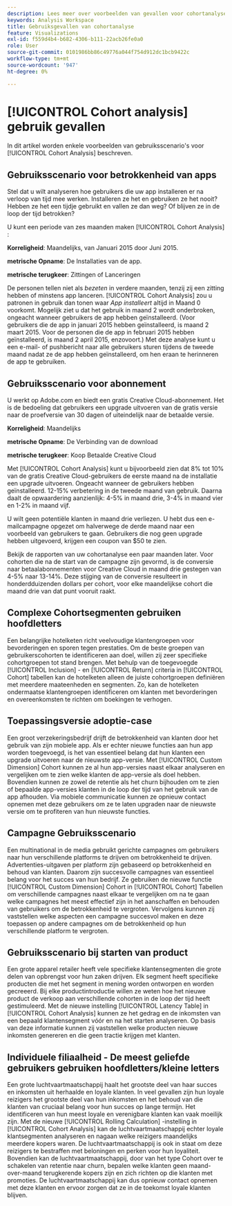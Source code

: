 ```yaml
---
description: Lees meer over voorbeelden van gevallen voor cohortanalyse.
keywords: Analysis Workspace
title: Gebruiksgevallen van cohortanalyse
feature: Visualizations
exl-id: f559d4b4-b682-4306-b111-22acb26fe0a0
role: User
source-git-commit: 0101986bb86c49776a044f754d912dc1bcb9422c
workflow-type: tm+mt
source-wordcount: '947'
ht-degree: 0%

---
```


# [!UICONTROL Cohort analysis] gebruik gevallen

In dit artikel worden enkele voorbeelden van gebruiksscenario&#39;s voor [!UICONTROL Cohort Analysis] beschreven.

## Gebruiksscenario voor betrokkenheid van apps

Stel dat u wilt analyseren hoe gebruikers die uw app installeren er na verloop van tijd mee werken. Installeren ze het en gebruiken ze het nooit? Hebben ze het een tijdje gebruikt en vallen ze dan weg? Of blijven ze in de loop der tijd betrokken?

U kunt een periode van zes maanden maken [!UICONTROL Cohort Analysis] :

**Korreligheid**: Maandelijks, van Januari 2015 door Juni 2015.

**metrische Opname**: De Installaties van de app.

**metrische terugkeer**: Zittingen of Lanceringen

De personen tellen niet als *bezeten* in verdere maanden, tenzij zij een zitting hebben of minstens app lanceren. [!UICONTROL Cohort Analysis] zou u patronen in gebruik dan tonen waar *App installeert* altijd in Maand 0 voorkomt. Mogelijk ziet u dat het gebruik in maand 2 wordt onderbroken, ongeacht wanneer gebruikers de app hebben geïnstalleerd. (Voor gebruikers die de app in januari 2015 hebben geïnstalleerd, is maand 2 maart 2015. Voor de personen die de app in februari 2015 hebben geïnstalleerd, is maand 2 april 2015, enzovoort.) Met deze analyse kunt u een e-mail- of pushbericht naar alle gebruikers sturen tijdens de tweede maand nadat ze de app hebben geïnstalleerd, om hen eraan te herinneren de app te gebruiken.

## Gebruiksscenario voor abonnement

U werkt op Adobe.com en biedt een gratis Creative Cloud-abonnement. Het is de bedoeling dat gebruikers een upgrade uitvoeren van de gratis versie naar de proefversie van 30 dagen of uiteindelijk naar de betaalde versie.

**Korreligheid**: Maandelijks

**metrische Opname**: De Verbinding van de download

**metrische terugkeer**: Koop Betaalde Creative Cloud

Met [!UICONTROL Cohort Analysis] kunt u bijvoorbeeld zien dat 8% tot 10% van de gratis Creative Cloud-gebruikers de eerste maand na de installatie een upgrade uitvoeren. Ongeacht wanneer de gebruikers hebben geïnstalleerd. 12-15% verbetering in de tweede maand van gebruik. Daarna daalt de opwaardering aanzienlijk: 4-5% in maand drie, 3-4% in maand vier en 1-2% in maand vijf.

U wilt geen potentiële klanten in maand drie verliezen. U hebt dus een e-mailcampagne opgezet om halverwege de derde maand naar een voorbeeld van gebruikers te gaan. Gebruikers die nog geen upgrade hebben uitgevoerd, krijgen een coupon van $50 te zien.

Bekijk de rapporten van uw cohortanalyse een paar maanden later. Voor cohorten die na de start van de campagne zijn gevormd, is de conversie naar betaalabonnementen voor Creative Cloud in maand drie gestegen van 4-5% naar 13-14%. Deze stijging van de conversie resulteert in honderdduizenden dollars per cohort, voor elke maandelijkse cohort die maand drie van dat punt vooruit raakt.

## Complexe Cohortsegmenten gebruiken hoofdletters

Een belangrijke hotelketen richt veelvoudige klantengroepen voor bevorderingen en sporen tegen prestaties. Om de beste groepen van gebruikerscohorten te identificeren aan doel, willen zij zeer specifieke cohortgroepen tot stand brengen. Met behulp van de toegevoegde [!UICONTROL Inclusion] - en [!UICONTROL Return] criteria in [!UICONTROL Cohort] tabellen kan de hotelketen alleen de juiste cohortgroepen definiëren met meerdere maateenheden en segmenten. Zo, kan de hotelketen ondermaatse klantengroepen identificeren om klanten met bevorderingen en overeenkomsten te richten om boekingen te verhogen.

## Toepassingsversie adoptie-case

Een groot verzekeringsbedrijf drijft de betrokkenheid van klanten door het gebruik van zijn mobiele app. Als er echter nieuwe functies aan hun app worden toegevoegd, is het van essentieel belang dat hun klanten een upgrade uitvoeren naar de nieuwste app-versie. Met [!UICONTROL Custom Dimension] Cohort kunnen ze al hun app-versies naast elkaar analyseren en vergelijken om te zien welke klanten de app-versie als doel hebben. Bovendien kunnen ze zowel de retentie als het churn bijhouden om te zien of bepaalde app-versies klanten in de loop der tijd van het gebruik van de app afhouden. Via mobiele communicatie kunnen ze opnieuw contact opnemen met deze gebruikers om ze te laten upgraden naar de nieuwste versie om te profiteren van hun nieuwste functies.

## Campagne Gebruiksscenario

Een multinational in de media gebruikt gerichte campagnes om gebruikers naar hun verschillende platforms te drijven om betrokkenheid te drijven. Advertenties-uitgaven per platform zijn gebaseerd op betrokkenheid en behoud van klanten. Daarom zijn succesvolle campagnes van essentieel belang voor het succes van hun bedrijf. Ze gebruiken de nieuwe functie [!UICONTROL Custom Dimension] Cohort in [!UICONTROL Cohort] Tabellen om verschillende campagnes naast elkaar te vergelijken om na te gaan welke campagnes het meest effectief zijn in het aanschaffen en behouden van gebruikers om de betrokkenheid te vergroten. Vervolgens kunnen zij vaststellen welke aspecten een campagne succesvol maken en deze toepassen op andere campagnes om de betrokkenheid op hun verschillende platform te vergroten.

## Gebruiksscenario bij starten van product

Een grote apparel retailer heeft vele specifieke klantensegmenten die grote delen van opbrengst voor hun zaken drijven. Elk segment heeft specifieke producten die met het segment in mening worden ontworpen en worden gecreeerd. Bij elke productintroductie willen ze weten hoe het nieuwe product de verkoop aan verschillende cohorten in de loop der tijd heeft gestimuleerd. Met de nieuwe instelling [!UICONTROL Latency Table] in [!UICONTROL Cohort Analysis] kunnen ze het gedrag en de inkomsten van een bepaald klantensegment vóór en na het starten analyseren. Op basis van deze informatie kunnen zij vaststellen welke producten nieuwe inkomsten genereren en die geen tractie krijgen met klanten.

## Individuele filiaalheid - De meest geliefde gebruikers gebruiken hoofdletters/kleine letters

Een grote luchtvaartmaatschappij haalt het grootste deel van haar succes en inkomsten uit herhaalde en loyale klanten. In veel gevallen zijn hun loyale reizigers het grootste deel van hun inkomsten en het behoud van die klanten van cruciaal belang voor hun succes op lange termijn. Het identificeren van hun meest loyale en verenigbare klanten kan vaak moeilijk zijn. Met de nieuwe [!UICONTROL Rolling Calculation] -instelling in [!UICONTROL Cohort Analysis] kan de luchtvaartmaatschappij echter loyale klantsegmenten analyseren en nagaan welke reizigers maandelijks meerdere kopers waren. De luchtvaartmaatschappij is ook in staat om deze reizigers te bestraffen met beloningen en perken voor hun loyaliteit. Bovendien kan de luchtvaartmaatschappij, door van het type Cohort over te schakelen van retentie naar churn, bepalen welke klanten geen maand-over-maand terugkerende kopers zijn en zich richten op die klanten met promoties. De luchtvaartmaatschappij kan dus opnieuw contact opnemen met deze klanten en ervoor zorgen dat ze in de toekomst loyale klanten blijven.
